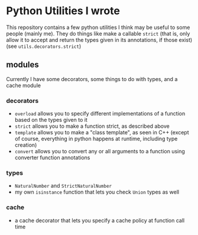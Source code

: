 # Python Utilities I wrote

This repository contains a few python utilities I think may be useful to some people (mainly me).
They do things like make a callable `strict` (that is, only allow it to accept and return the types given in its annotations, if those exist) (see `utils.decorators.strict`)

## modules

Currently I have some decorators, some things to do with types, and a cache module

### decorators
- `overload` allows you to specify different implementations of a function based on the types given to it
- `strict` allows you to make a function strict, as described above
- `template` allows you to make a "class template", as seen in C++ (except of course, everything in python happens at runtime, including type creation)
- `convert` allows you to convert any or all arguments to a function using converter function annotations

### types
- `NaturalNumber` and `StrictNaturalNumber`
- my own `isinstance` function that lets you check `Union` types as well

### cache
- a cache decorator that lets you specify a cache policy at function call time
